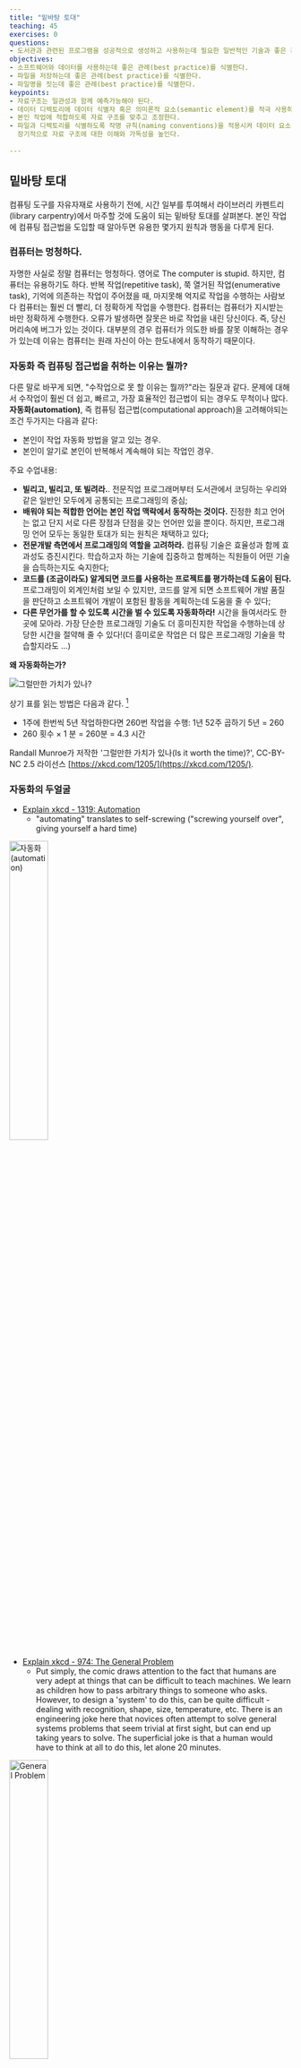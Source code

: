 ```yaml
---
title: "밑바탕 토대"
teaching: 45
exercises: 0
questions:
- 도서관과 관련된 프로그램을 성공적으로 생성하고 사용하는데 필요한 일반적인 기술과 좋은 관례는 어떤 것이 있을까요?
objectives:
- 소프트웨어와 데이터를 사용하는데 좋은 관례(best practice)를 식별한다.
- 파일을 저장하는데 좋은 관례(best practice)를 식별한다.
- 파일명을 짓는데 좋은 관례(best practice)를 식별한다.
keypoints:
- 자료구조는 일관성과 함께 예측가능해야 된다.
- 데이터 디렉토리에 데이터 식별자 혹은 의미론적 요소(semantic element)를 적극 사용하는 것을 고려한다.
- 본인 작업에 적합하도록 자료 구조를 맞추고 조정한다.
- 파일과 디렉토리를 식별하도록 작명 규칙(naming conventions)을 적용시켜 데이터 요소간에 연관관계를 생성함으로써 
  장기적으로 자료 구조에 대한 이해와 가독성을 높인다.
  
---
```


## 밑바탕 토대

컴퓨팅 도구를 자유자재로 사용하기 전에,
시간 일부를 투여해서 라이브러리 카펜트리(library carpentry)에서 마주할 것에 도움이 되는 밑바탕 토대를 살펴본다.
본인 작업에 컴퓨팅 접근법을 도입할 때 알아두면 유용한 몇가지 원칙과 행동을 다루게 된다.


### 컴퓨터는 멍청하다.

자명한 사실로 정말 컴퓨터는 멍청하다. 영어로 The computer is stupid.
하지만, 컴퓨터는 유용하기도 하다. 
반복 작업(repetitive task), 쭉 열거된 작업(enumerative task), 기억에 의존하는 작업이 주어졌을 때,
마지못해 억지로 작업을 수행하는 사람보다 컴퓨터는 훨씬 더 빨리, 더 정확하게 작업을 수행한다.
컴퓨터는 컴퓨터가 지시받는 바만 정확하게 수행한다.
오류가 발생하면 잘못은 바로 작업을 내린 당신이다. 즉, 당신 머리속에 버그가 있는 것이다.
대부분의 경우 컴퓨터가 의도한 바를 잘못 이해하는 경우가 있는데 이유는 컴퓨터는 원래 자신이 아는 한도내에서 동작하기 때문이다.


### 자동화 즉 컴퓨팅 접근법을 취하는 이유는 뭘까?

다른 말로 바꾸게 되면, "수작업으로 못 할 이유는 뭘까?"라는 질문과 같다.
문제에 대해서 수작업이 훨씬 더 쉽고, 빠르고, 가장 효율적인 접근법이 되는 경우도 무척이나 많다.
**자동화(automation)**, 즉 컴퓨팅 접근법(computational approach)을 고려해야되는 조건 두가지는 다음과 같다:

 - 본인이 작업 자동화 방법을 알고 있는 경우.
 - 본인이 알기로 본인이 반복해서 계속해야 되는 작업인 경우.

주요 수업내용:

- **빌리고, 빌리고, 또 빌려라.**. 전문직업 프로그래머부터 도서관에서 코딩하는 우리와 같은 일반인 모두에게 공통되는 프로그래밍의 중심;
- **배워야 되는 적합한 언어는 본인 작업 맥락에서 동작하는 것이다.** 진정한 최고 언어는 없고 단지 서로 다른 장점과 단점을 갖는 언어만 있을 뿐이다.
    하지만, 프로그래밍 언어 모두는 동일한 토대가 되는 원칙은 채택하고 있다;
- **전문개발 측면에서 프로그래밍의 역할을 고려하라.** 컴퓨팅 기술은 효율성과 함께 효과성도 증진시킨다. 학습하고자 하는 기술에 집중하고 함께하는 직원들이 어떤 기술을 습득하는지도 숙지한다;
- **코드를 (조금이라도) 알게되면 코드를 사용하는 프로젝트를 평가하는데 도움이 된다.** 프로그래밍이 외계인처럼 보일 수 있지만, 코드를 알게 되면 소프트웨어 개발 품질을 판단하고 소프트웨어 개발이 포함된 활동을 계획하는데 도움을 줄 수 있다;
- **다른 무언가를 할 수 있도록 시간을 벌 수 있도록 자동화하라!** 시간을 들여서라도 한 곳에 모아라. 가장 단순한 프로그래밍 기술도 더 흥미진지한 작업을 수행하는데 상당한 시간을 절약해 줄 수 있다!(더 흥미로운 작업은 더 많은 프로그래밍 기술을 학습할지라도 ...)


**왜 자동화하는가?**

![그럴만한 가치가 있나?](../assets/img/is_it_worth_the_time.png)

상기 표를 읽는 방법은 다음과 같다. [^explain-table]

- 1주에 한번씩 5년 작업하한다면 260번 작업을 수행: 1년 52주 곱하기 5년 = 260
- 260 횟수 × 1 분 = 260분 = 4.3 시간

[^explain-table]: [xkcd - 1205: Is It Worth the Time?](https://explainxkcd.com/wiki/index.php/1205)

Randall Munroe가 저작한 '그럴만한 가치가 있나(Is it worth the time)?', CC-BY-NC 2.5 라이선스 [https://xkcd.com/1205/](https://xkcd.com/1205/).

### 자동화의 두얼굴 


- [Explain xkcd - 1319: Automation](https://explainxkcd.com/wiki/index.php/1319:_Automation)
    - "automating" translates to self-screwing ("screwing yourself over", giving yourself a hard time)

<img src="../fig/xkcd-automation.png" alt="자동화(automation)" width="37%" />

- [Explain xkcd - 974: The General Problem](https://explainxkcd.com/wiki/index.php/974:_The_General_Problem)
    - Put simply, the comic draws attention to the fact that humans are very adept at things that can be difficult to teach machines. We learn as children how to pass arbitrary things to someone who asks. However, to design a 'system' to do this, can be quite difficult - dealing with recognition, shape, size, temperature, etc. There is an engineering joke here that novices often attempt to solve general systems problems that seem trivial at first sight, but can end up taking years to solve. The superficial joke is that a human would have to think at all to do this, let alone 20 minutes.

<img src="../fig/the_general_problem.png" alt="General Problem" width="37%" />


### 키보드 단축키가 여러분의 친구입니다.

프로그래밍 과정을 통해 더 많은 컴퓨팅 기술을 얻게 되지만, 매우 단순한 키보드 단축키부터 차분히 시작한다.
여러분 모두 호불호를 명확한 단축키 사용법을 익혀서 노동력을 절약하기도 하지만 멍청한 컴퓨터를 가장 최선의 방식으로 활용하게도 하는 역할을 한다.
키보드 단축키 없이도 도서관 카펜트리 모든 학습을 수행할 수 있지만 단축키는 참 많이 활용될 것이 분명하다.


동작 | 윈도우 | 맥 | + 키보드 누름(Keystroke)
--- | --- | --- | --- |
저장(Save) | <kbd>Ctrl</kbd> | <kbd>Command</kbd> | + <kbd>S</kbd>
복사(Copy) | <kbd>Ctrl</kbd> | <kbd>Command</kbd> | + <kbd>C</kbd>
잘라내기(Cut) | <kbd>Ctrl</kbd> | <kbd>Command</kbd> | + <kbd>X</kbd>
붙여넣기(Paste) | <kbd>Ctrl</kbd> | <kbd>Command</kbd> | + <kbd>V</kbd>
응용프로그램 바꿈(Switch Applications) | <kbd>Alt</kbd> | <kbd>Command</kbd> | <kbd>Tab</kbd> | 

### 일반 텍스트 파일형식도 여러분 친구입니다.

왜냐구요? 컴퓨터가 텍스트를 처리할 수 있기 때문입니다!

컴퓨터로 본인 작업을 처리하게 하려면, 
일반 평문 텍스트의 경우 `.txt`, 콤마 구분자 `.csv`, 탭 구분자 `.tsv` 표형식 데이터의 경우처럼 플랫폼에 구애받지 않는 것을 사용하도록 습관을 들여라.
TSV와 CSV 파일 모두 스프레드쉬트 형식이다. 이러한 일반 평문 텍스트 형식이 상용형식(예를 들면 마이크로소프트 워트)보다 선호되는 이유는 
대다수 소프트웨어 팩키지에서 열어 볼 수 있고, 향후 계속해서 열어 볼수도 있고 편집도 가능하기 때문이다.
대부분의 표준 오피스 제품에는 `.txt`, `.csv`, `.tsv` 파일형식으로 파일을 저장할 수 있는 선택옵션을 포함하고 있습니다.
이것이 의미하는 바는 친숙한 소프트웨어로 계속해서 작업할 수 있음을 의미한다.
`.doc` 혹은 `.xls`와 비교하여 기계판독 가능한 요소만 포함하고 있다는 부가적인 좋은 점도 있다.

자동화 즉, 컴퓨팅 목적으로 파일작업을 수행할 때, 멋짓 외양보다는 유의미한 데이터 전송에 집중하는 것이 더 중요하다.
굵은 글씨, 이탤릭, 색상을 주어 제목을 돋보이게 하거나 데이터 요소간에 시각적 연결을 만들 수 있지만, 이러한 표시지향 표식은 쉽게
기계판독이 되지 않아서 쿼리하거나 검색이 되지 않아서 대량의 정보로는 부적절하다.
한가지 경험 법칙은 <kbd>F</kbd>/<kbd>Command</kbd>+<kbd>F</kbd>으로 찾을 수 없으면 기계판독은 되지 않는 것으로 간주된다.
별표(`*`) 두개 혹은 해쉬(`#`) 3개를 사용해서 데이터 기능을 표현하는 단순한 표기법이 더 선호된다;
예를 들어, 의문부호 3개를 사용해서 추적할 무언가를 나타내는 경우가 있다. 왜 `???`을 골랐나면 <kbd>Ctrl</kbd>+<kbd>F</kbd>/<kbd>Command</kbd>+<kbd>F</kbd>으로 쉽게 검색할 수 있기 때문이다.

### 외양을 꾸미는데(formatting) 기계판독이 가능한 평문 텍스트 표기법을 사용한다.

평문 텍스트이면서 기계 판독이 가능하면서도 단순한 외양 꾸미는데 사용될 수 있는 간단한 표기법이 몇개 존재한다.
대표적인 표기법이 마크다운(markdown)으로, 일종의 가벼운 마크업 언어(lightweight markup language)다.
마크업 언어는 메타데이터(metadata) 언어로 콘텐츠와 콘텐츠 외양을 꾸미는 것을 구분하는데 표기법(notation)을 사용한다.
마크다운 파일은 확장자로 `.md`를 사용하는데 기계판독이 가능하고 사람도 읽을 수 있어서 다양하게 활용된다.
예를 들어 GitHub은 마크다운으로 텍스트를 생성시킨다.
[GitHub 마크다운 컨닝쪽지(cheat sheet)](https://github.com/adam-p/markdown-here)를 사용해서 기존 스키마를 따라서 사용할 수도 있고 변형해서 사용하는 것도 가능하다.


### 평문 텍스트 파일을 작성하고 불러 읽어 들이고 출력하는데 적합한 응용프로그램

윈도우 사용자의 경우 Notepad++ [http://notepad-plus-plus.org/](http://notepad-plus-plus.org/)를 추천한다.
맥이나 유닉스/리눅스 사용자는 Komodo Edit, Text Wrangler, Kate, Atom 편집기가 도움이 될 수 있다.
[pandoc](http://pandoc.org/)과 결합해서 마크다운 파일을 PDF, HTML, 워드 문서, LaTeX 혹은 다른 포맷파일로 내보내기 할 수도 있다.
다양한 방식으로 다른 목적에 맞도록 변경시킬 수 있으며, 기계판독이 가능하고 쉽게 검색가능한 문서를 생성하는 것은 정말로 좋다.
[Programming Historian](https://programminghistorian.org/) [tutorial](https://programminghistorian.org/en/lessons/sustainable-authorship-in-plain-text-using-pandoc-and-markdown)을 참조하면 마크다운으로 저작하고 다양한 목적에 맞춰 문서를 변경시킬 수 있는 방법이 자세히 기술되어 있다.


### 파일명을 잘 생각해서 짓는 것은 본인 자신과 컴퓨터 모두에게 유익하다.

데이터로 작업할 때 파일을 일관되고 예측가능한 형태로 구성하면 삶이 편안해진다.
구조화된 정보가 없게 되면 삶의 질이 현격히 떨어진다.
도서관과 기록보관소(archive) 직업을 갖는 누구나 이런 사실을 잘 알고 있다.
하지만, 이점에 대해서 좀더 집고 넘어가자. 왜냐하면 데이터로 작업할 때 특히 중요하기 때문이다.

URL을 자세히 살펴보면 데이터를 일관되고 예측가능한 방식으로 구조화하는 것이 본인 작업에도 유용한지 생각해볼 수 있는 좋은 사례가 된다.
훌륭한 URL은 식별하고자 하는 웹페이지 콘텐트를 확실히 나타낸다.
의미론적 요소(semantic element)를 담아내거나 혹은 웹페이지 전반에 걸쳐 파악되는 단일 데이터 요소(data element)를 사용하는 방식을 취한다.

앞선 좋은 사례로 뉴스 웹사이트 혹은 블로그 서비스에서 사용되는 URL을 들 수 있다.
워드프레스 URL은 다음 포맷을 따르고 있다:


-   `ROOT/YYYY/MM/DD/words-of-title-separated-by-hyphens`
-   <http://cradledincaricature.com/2015/07/24/code-control-and-making-the-argument-in-the-humanities/>

가디언(*The Guardian*) 신문사와 같은 언론사도 유사한 스타일을 사용한다:

-   `ROOT/SUB_ROOT/YYYY/MMM/DD/words-describing-content-separated-by-hyphens`
-   <http://www.theguardian.com/uk-news/2014/feb/20/rebekah-brooks-rupert-murdoch-phone-hacking-trial>

데이터 저장소에 단일 데이터 요소로 URL을 구성하는 경우도 흔히 존재한다. 
국립 호주 도서관 TROVE도 이런 포맷을 사용한다:

-   `ROOT/record-type/REF`
-   <http://trove.nla.gov.au/work/6315568>

`Old Bailey Online`은 다음 포맷을 사용한다:

-   `ROOT/browse.jsp?ref=REF`
-   <http://www.oldbaileyonline.org/browse.jsp?ref=OA16780417>

상기 예제를 통해서 터득한 사실은 의미론적 기술과 데이터 요소를 조합하게 되면 사람이나 기계 모두 판독이 가능한 자료구조를 일관되고 예측가능하게 만들어낼 수 있다는 점이다.
이런 유형의 패턴을 본인 파일로 이관시키면 운영체제와 도서관 카펜트리에서 다루게 되는 고급 도구를 활용해서 훑어보고(browser), 검색(search), 쿼리(query)가 한결 수월하게 된다.

실무에서 훌륭한 기록 저장소 구조는 다음과 같이 생겼다:

- 루트 기준 디렉토리, 아마도 `work`.
- 'events', 'data', ' projects'와 같은 하위 디렉토리.
- 상기 디렉토리 내부에 각 'events', 'data', ' projects' 디렉토리. 날짜 요소를 포함하는 명명규칙을 도입하게 되면 하위 디렉토리(예를 들어 년, 월)없이 정보를 조직적으로 관리할 수 있게 된다.

상기 작업 모두는 나중에 다시 돌아와서 다시 작업할 때 본인이 과거 작업한 것을 잘 기억할 수 있도록 도움이 된다.
(이것을 `real world preservation`이라고 부른다.)

하지만, 우리가 당면한 목적을 생각하면 가장 중요한 비트는 아마도 파일명 짓는 규칙이 될 듯 싶다.
파일명을 통해 앞서 학습한 것을 확실하게 해서 파일에 담긴 콘텐츠를 식별하기 쉽게 한다.
'Data.xslx'는 이런 목적에 부합하지 않는다.
데이터를 기술하는 제목은 이런 목적에 부합된다.
즉, 이해를 돕고자 파일명에 날짜 규칙을 추가하고, 파일명을 통해 기초 데이터와 관련된 파생 데이터를 연관시키고,
디렉토리 구조를 사용하는 일련의 작업은 이러한 연관성을 강화시키는 역할을 한다.


## 추가 읽을 거리

미국 도서관사서 Andromeda Yelton은 Code4Lib 운동에 깊숙이 관여하면서 ["Coding for Librarians: Learning by Example."](https://thatandromeda.github.io/ltr/)로 불리는 American Library Association Library Technology 보고서에 많은 내용을 담아냈다.
본인 일과 다른 동료 일, 더 나아가 도서관 일에 차별점을 둘 수 있도록 도서관 전문가가 코드를 개발하고 공유하는 다양한 시나리오가 보고서 책자에 담겨있다.
